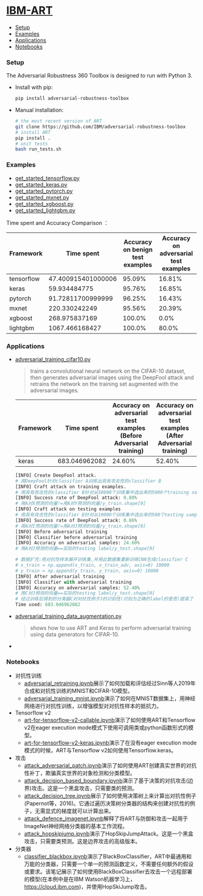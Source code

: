 # [IBM-ART](https://github.com/IBM/adversarial-robustness-toolbox)

- [Setup](#set-up)
- [Examples](#Examples)
- [Applications](#Applications)
- [Notebooks](#Notebooks)



### Setup <span id = "set-up">

The Adversarial Robustness 360 Toolbox is designed to run with Python 3.

- Install with pip:

  ```bash
  pip install adversarial-robustness-toolbox
  ```

- Manual installation:

  ```bash
  # the most recent version of ART
  git clone https://github.com/IBM/adversarial-robustness-toolbox
  # install ART
  pip install .
  # unit tests
  bash run_tests.sh
  ```


### Examples

- <a href = "./code/get_started_tensorflow.py">get_started_tensorflow.py</a>
- <a href = "./code/get_started_keras.py">get_started_keras.py</a>
- <a href = "./code/get_started_pytorch.py">get_started_pytorch.py</a>
- <a href = "./code/get_started_mxnet.py">get_started_mxnet.py</a>
- <a href = "./code/get_started_xgboost.py">get_started_xgboost.py</a>
- <a href = "./code/get_started_lightgbm.py">get_started_lightgbm.py</a>

Time spent and Accuracy Comparison ：

| Framework  | Time spent         | Accuracy on benign test examples | Accuracy on adversarial test examples |
| ---------- | ------------------ | -------------------------------- | ------------------------------------- |
| tensorflow | 47.400915401000006 | 95.09%                           | 16.81%                                |
| keras      | 59.934484775       | 95.76%                           | 16.85%                                |
| pytorch    | 91.72811700999999  | 96.25%                           | 16.43%                                |
| mxnet      | 220.330242249      | 95.56%                           | 20.39%                                |
| xgboost    | 268.975837169      | 100.0%                           | 0.0%                                  |
| lightgbm   | 1067.466168427     | 100.0%                           | 80.0%                                 |





### Applications

- <a href = "./code/adversarial_training_cifar10.py">adversarial_training_cifar10.py</a>

  > trains a convolutional neural network on the CIFAR-10 dataset, then generates adversarial images using the DeepFool attack and retrains the network on the training set augmented with the adversarial images.

  | Framework | Time spent    | Accuracy on adversarial test examples (Before Adversarial training) | Accuracy on adversarial test examples (After Adversarial training) |
  | --------- | ------------- | ------------------------------------------------------------ | ------------------------------------------------------------ |
  | keras     | 683.046962082 | 24.60%                                                       | 52.40%                                                       |

  ```python
  [INFO] Create DeepFool attack.
  # 用DeepFool针对classifier A训练出具有攻击性的classifier B
  [INFO] Craft attack on training examples.
  # 用具有攻击性的classifier B针对从50000个训练集中选出来的5000个training samples X生成5000个adversarial examples Y
  [INFO] Success rate of DeepFool attack: 0.88%
  # 用A对X预测的向量!=用A对Y预测的向量/y_train.shape[0]
  [INFO] Craft attack on testing examples
  # 用具有攻击性的classifier B针对从10000个训练集中选出来的500个testing samples I生成500个testing examples J
  [INFO] Success rate of DeepFool attack: 0.86%
  # 用A对I预测的向量!=用A对J预测的向量/y_train.shape[0]
  [INFO] Before adversarial training
  [INFO] Classifier before adversarial training
  [INFO] Accuracy on adversarial samples: 24.60%
  # 用A对J预测的向量==实际的testing label/y_test.shape[0]
  
  # 数据扩充:用对抗性样本展开训练集,并用此数据集重新训练CNN生成classifier C
  # x_train = np.append(x_train, x_train_adv, axis=0) 10000
  # y_train = np.append(y_train, y_train, axis=0) 10000
  [INFO] After adversarial training
  [INFO] Classifier with adversarial training
  [INFO] Accuracy on adversarial samples: 52.40%
  # 用C对J预测的向量==实际的testing label/y_test.shape[0]
  # 经过训练后得到的分类器C对对抗性例子J的识别性(识别为正确的label的意思)提高了
  Time used: 683.046962082
  ```

- <a href = "./code/adversarial_training_data_augmentation.py">adversarial_training_data_augmentation.py</a>

  > shows how to use ART and Keras to perform adversarial training using data generators for CIFAR-10.

  

- 



### Notebooks

- 对抗性训练
  - [adversarial_retraining.ipynb](https://github.com/IBM/adversarial-robustness-toolbox/blob/master/notebooks/adversarial_retraining.ipynb)展示了如何加载和评估经过Sinn等人2019年合成和对抗性训练的MNIST和CIFAR-10模型。
  - [adversarial_training_mnist.ipynb](https://github.com/IBM/adversarial-robustness-toolbox/blob/master/notebooks/adversarial_training_mnist.ipynb)演示了如何在MNIST数据集上，用神经网络进行对抗性训练，以增强模型对对抗性样本的抵抗力。
- Tensorflow v2
  - [art-for-tensorflow-v2-callable.ipynb](https://github.com/IBM/adversarial-robustness-toolbox/blob/master/notebooks/art-for-tensorflow-v2-callable.ipynb)演示了如何使用ART和Tensorflow v2在eager execution mode模式下使用可调用类或python函数形式的模型。
  - [art-for-tensorflow-v2-keras.ipynb](https://github.com/IBM/adversarial-robustness-toolbox/blob/master/notebooks/art-for-tensorflow-v2-keras.ipynb)演示了在没有eager execution mode模式的时候，ART与Tensorflow v2如何使用Tensorflow.keras。
- 攻击
  - [attack_adversarial_patch.ipynb](https://github.com/IBM/adversarial-robustness-toolbox/blob/master/notebooks/attack_adversarial_patch.ipynb)演示了如何使用ART创建真实世界的对抗性补丁，欺骗真实世界的对象检测和分类模型。
  - [attack_decision_based_boundary.ipynb](https://github.com/IBM/adversarial-robustness-toolbox/blob/master/notebooks/attack_decision_based_boundary.ipynb)演示了基于决策的对抗攻击(边界)攻击。这是一个黑盒攻击，只需要类的预测。
  - [attack_decision_tree.ipynb](https://github.com/IBM/adversarial-robustness-toolbox/blob/master/notebooks/attack_decision_tree.ipynb)展示了如何使用决策树上来计算出对抗性例子(Papernot等，2016)。它通过遍历决策树分类器的结构来创建对抗性的例子，无需显式的梯度就可以计算出来。
  - [attack_defence_imagenet.ipynb](https://github.com/IBM/adversarial-robustness-toolbox/blob/master/notebooks/attack_defence_imagenet.ipynb)解释了将ART与防御和攻击一起用于ImageNet神经网络分类器的基本工作流程。
  - [attack_hopskipjump.ipynb](https://github.com/IBM/adversarial-robustness-toolbox/blob/master/notebooks/attack_hopskipjump.ipynb)演示了HopSkipJumpAttack。这是一个黑盒攻击，只需要类预测。这是边界攻击的高级版本。
- 分类器
  - [classifier_blackbox.ipynb](https://github.com/IBM/adversarial-robustness-toolbox/blob/master/notebooks/classifier_blackbox.ipynb)演示了BlackBoxClassifier，ART中最通用和万能的分类器，只需要一个单一的预测函数定义，不需要任何额外的假设或要求。该笔记展示了如何使用BlackBoxClassifier去攻击一个远程部署的模型(在本例中是在IBM Watson机器学习上，https://cloud.ibm.com)，并使用HopSkiJump攻击。





















